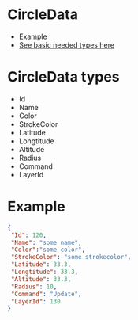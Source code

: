 # CircleData

- [Example](#example)
- [See basic needed types here](#json-basic-types)

# CircleData types

* Id
* Name
* Color
* StrokeColor
* Latitude
* Longtitude
* Altitude
* Radius
* Command
* LayerId

# Example

```JSON
{
 "Id": 120,
 "Name": "some name",
 "Color":"some color",
 "StrokeColor": "some strokecolor",
 "Latitude": 33.3,
 "Longtitude": 33.3,
 "Altitude": 33.3,
 "Radius": 10,
 "Command": "Update",
 "LayerId": 130
}
```

